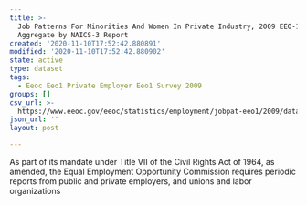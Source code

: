 ```yaml
---
title: >-
  Job Patterns For Minorities And Women In Private Industry, 2009 EEO-1 State
  Aggregate by NAICS-3 Report
created: '2020-11-10T17:52:42.880891'
modified: '2020-11-10T17:52:42.880902'
state: active
type: dataset
tags:
  - Eeoc Eeo1 Private Employer Eeo1 Survey 2009
groups: []
csv_url: >-
  https://www.eeoc.gov/eeoc/statistics/employment/jobpat-eeo1/2009/datasets/YEAR09_STATE_NAC3.txt
json_url: ''
layout: post

---
```

As part of its mandate under Title VII of the Civil Rights Act of 1964, as amended, the Equal Employment Opportunity Commission requires periodic reports from public and private employers, and unions and labor organizations 
